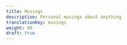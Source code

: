 ```yaml
---
title: Musings
description: Personal musings about anything
translationKey: musings
weight: 90
draft: true
---
```

